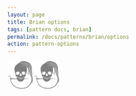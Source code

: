 ```yaml
---
layout: page
title: Brian options
tags: [pattern docs, brian]
permalink: /docs/patterns/brian/options
action: pattern-options
---
```

<div id="options"><p class="text-center"><img src="/img/logo/spinner.svg" alt="Loading..."></p></div>

